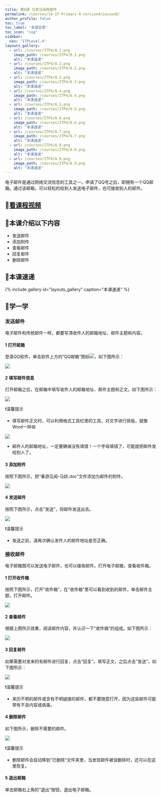 ```yaml
---
title: 第8课 分享见闻用邮件
permalink: /courses/14-IT-Primary-4-version4/Lesson8/
author_profile: false
toc: true
toc_label: "本课目录"
toc_icon: "cog"
sidebar:
  nav: "ITPLevel-4"
layouts_gallery:
  - url: /courses/ITP4/8.1.png
    image_path: /courses/ITP4/8.1.png
    alt: "本课速递"
  - url: /courses/ITP4/8.2.png
    image_path: /courses/ITP4/8.2.png
    alt: "本课速递"
  - url: /courses/ITP4/8.3.png
    image_path: /courses/ITP4/8.3.png
    alt: "本课速递"
  - url: /courses/ITP4/8.4.png
    image_path: /courses/ITP4/8.4.png
    alt: "本课速递"
  - url: /courses/ITP4/8.5.png
    image_path: /courses/ITP4/8.5.png
    alt: "本课速递"
  - url: /courses/ITP4/8.6.png
    image_path: /courses/ITP4/8.6.png
    alt: "本课速递"
  - url: /courses/ITP4/8.7.png
    image_path: /courses/ITP4/8.7.png
    alt: "本课速递"
  - url: /courses/ITP4/8.8.png
    image_path: /courses/ITP4/8.8.png
    alt: "本课速递"
  - url: /courses/ITP4/8.9.png
    image_path: /courses/ITP4/8.9.png
    alt: "本课速递"
---
```

电子邮件是通过网络交流信息的工具之一。申请了QQ号之后，即拥有一个QQ邮箱。通过该邮箱，可以轻松的给别人发送电子邮件，也可接收别人的邮件。
## :cinema:[看课程视频](http://study.163.com)
## :mega:本课介绍以下内容
- 发送邮件
- 添加附件
- 查看邮件
- 回复邮件
- 删除邮件
## :rainbow:本课速递
{% include gallery id="layouts_gallery" caption="本课速递" %}
## :electric_plug:学一学
### 发送邮件
电子邮件和传统邮件一样，都要写清收件人的邮箱地址、邮件主题和内容。
#### 1 打开邮箱
登录QQ软件，单击软件上方的“QQ邮箱”图标![](/courses/ITP4/8.0.png)，如下图所示：

![](/courses/ITP4/8.1.png)
#### 2 填写邮件信息
打开邮箱之后，在邮箱中填写收件人的邮箱地址、邮件主题和正文。如下图所示：

![](/courses/ITP4/8.2.png)

:heavy_exclamation_mark:温馨提示
- 填写邮件正文时，可以利用格式工具栏里的工具，对文字进行排版，就像Word一样:smile:

![](/courses/ITP4/8.3.png)

- 邮件人的邮箱地址，一定要确保没有填错！一个字母填错了，可能就把邮件发给别人了。
#### 3 添加附件
按照下图所示，把“春游见闻-马跃.doc”文件添加为邮件的附件。

![](/courses/ITP4/8.4.png)
#### 4 发送邮件
按照下图所示，点击“发送”，将邮件发送出去。

![](/courses/ITP4/8.5.png)

:heavy_exclamation_mark:温馨提示
- 发送之前，请再次确认发件人的邮件地址是否正确。

### 接收邮件
电子邮箱既可以发送电子邮件，也可以接收邮件。打开电子邮箱，查看收件箱。
#### 1 打开收件箱
按照下图所示，打开“收件箱”，在“收件箱”里可以看到收到的邮件，单击邮件主题，打开邮件。

![](/courses/ITP4/8.6.png)
#### 2 查看邮件
根据上图所示效果，阅读邮件内容，并认识一下“收件箱”的组成。如下图所示：

![](/courses/ITP4/8.7.png)
#### 3 回复邮件
如果需要对发来的有邮件进行回复，点击“回复“。填写正文，之后点击”发送“。如下图所示：

![](/courses/ITP4/8.8.png)

:heavy_exclamation_mark:温馨提示
- 来历不明的邮件或含有不明链接的邮件，都不要随意打开，因为这些邮件可能带有不良内容或病毒。

#### 4 删除邮件
如下图所示，删除不需要的邮件。

![](/courses/ITP4/8.9.png)

:heavy_exclamation_mark:温馨提示
- 删除邮件会自动移到”已删除“文件夹里，当发现邮件被误删除时，还可以在这里恢复。

#### 5 退出邮箱
单击邮箱右上角的”退出“按钮，退出电子邮箱。
